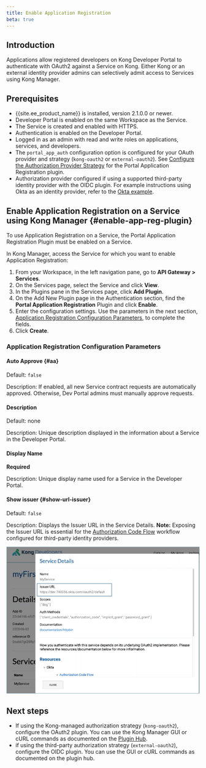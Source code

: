 ```yaml
---
title: Enable Application Registration
beta: true
---
```


## Introduction
Applications allow registered developers on Kong Developer Portal to
authenticate with OAuth2 against a Service on Kong. Either Kong or an
external identity provider
admins can selectively admit access to Services using Kong Manager.

## Prerequisites
* {{site.ee_product_name}} is installed, version 2.1.0.0 or newer.
* Developer Portal is enabled on the same Workspace as the Service.
* The Service is created and enabled with HTTPS.
* Authentication is enabled on the Developer Portal.
* Logged in as an admin with read and write roles on applications, services, and developers.
* The `portal_app_auth` configuration option is configured for your OAuth provider and strategy (`kong-oauth2` or `external-oauth2`). See
[Configure the Authorization Provider Strategy](/enterprise/{{page.kong_version}}/developer-portal/administration/application-registration/index#portal-app-auth) for the Portal Application Registration plugin.
* Authorization provider configured if using a supported third-party
identity provider with the OIDC plugin. For example instructions using Okta
as an identity provider, refer to the [Okta example](/enterprise/{{page.kong_version}}/developer-portal/administration/application-registration/okta-config).

## Enable Application Registration on a Service using Kong Manager {#enable-app-reg-plugin}

To use Application Registration on a Service, the Portal Application Registration Plugin must be enabled on a Service.

In Kong Manager, access the Service for which you want to enable Application Registration:

1. From your Workspace, in the left navigation pane, go to **API Gateway > Services**.
2. On the Services page, select the Service and click **View**.
3. In the Plugins pane in the Services page, click **Add Plugin**.
4. On the Add New Plugin page in the Authentication section, find the **Portal Application Registration** Plugin and click **Enable**.
5. Enter the configuration settings. Use the parameters in the next section, [Application Registration Configuration Parameters](#application-registration-configuration-parameters), to complete the fields.
6. Click **Create**.

### Application Registration Configuration Parameters

#### Auto Approve {#aa}

Default: `false`

Description: If enabled, all new Service contract requests are automatically
approved. Otherwise, Dev Portal admins must manually approve requests.

#### Description

Default: none

Description: Unique description displayed in the information about a Service in the Developer Portal.

#### Display Name

**Required**

Description: Unique display name used for a Service in the Developer Portal.

#### Show issuer {#show-url-issuer}

Default: `false`

Description: Displays the Issuer URL in the Service Details. **Note:** Exposing
the Issuer URL is essential for the
[Authorization Code Flow](/enterprise/{{page.kong_version}}/developer-portal/administration/application-registration/3rd-party-oauth/#ac-flow) workflow configured for third-party identity providers.

![Issuer URL](/assets/images/docs/dev-portal/dev-portal-issuer-url.png)

## Next steps

* If using the Kong-managed authorization strategy
(`kong-oauth2`), configure the OAuth2 plugin. You can use the Kong Manager GUI
or cURL commands as documented on the [Plugin Hub](/hub/kong-inc/oauth2).
* if using the third-party authorization strategy
(`external-oauth2`), configure the OIDC plugin. You can use the GUI or cURL
commands as documented on the plugin hub.
